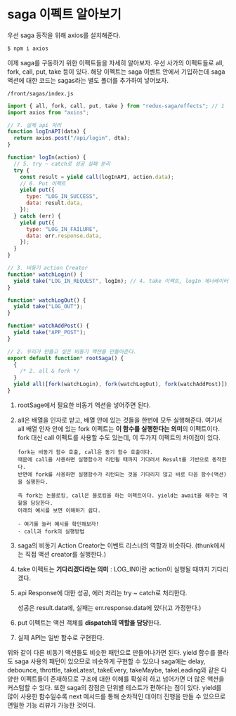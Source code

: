 ﻿# saga 이펙트 알아보기

우선 saga 동작을 위해 axios를 설치해준다.

```bash
$ npm i axios
```

이제 saga를 구동하기 위한 이펙트들을 자세히 알아보자. 우선 사가의 이펙트들로 all, fork, call, put, take 등이 있다. 해당 이펙트는 saga 이벤트 안에서 기입하는데 saga 액션에 대한 코드는 sagas라는 별도 폴더를 추가하여 넣어보자.

`/front/sagas/index.js`

```jsx
import { all, fork, call, put, take } from "redux-saga/effects"; // 1
import axios from "axios";

// 7. 실제 api 처리
function logInAPI(data) {
  return axios.post("/api/login", dta);
}

function* logIn(action) {
  // 5. try ~ catch로 성공 실패 분리
  try {
    const result = yield call(logInAPI, action.data);
    // 6. Put 이펙트
    yield put({
      type: "LOG_IN_SUCCESS",
      data: result.data,
    });
  } catch (err) {
    yield put({
      type: "LOG_IN_FAILURE",
      data: err.response.data,
    });
  }
}

// 3. 비동기 action Creator
function* watchLogin() {
  yield take("LOG_IN_REQUEST", logIn); // 4. take 이펙트, logIn 제너레이터 실행
}

function* watchLogOut() {
  yield take("LOG_OUT");
}

function* watchAddPost() {
  yield take("APP_POST");
}

// 2. 우리가 만들고 싶은 비동기 액션을 만들어준다.
export default function* rootSaga() {
  {
    /* 2. all & fork */
  }
  yield all([fork(watchLogin), fork(watchLogOut), fork(watchAddPost)]);
}
```

1.  rootSage에서 필요한 비동기 액션을 넣어주면 된다.
2.  all은 배열을 인자로 받고, 배열 안에 있는 것들을 한번에 모두 실행해준다.
    여기서 all 배열 인자 안에 있는 fork 이펙트는 **이 함수를 실행한다는 의미**의 이펙트이다.
    fork 대신 call 이펙트를 사용할 수도 있는데, 이 두가지 이펙트의 차이점이 있다.

        fork는 비동기 함수 호출, call은 동기 함수 호출이다.
        때문에 call을 사용하면 실행함수가 리턴될 때까지 기다려서 Result를 기반으로 동작한다.
        반면에 fork를 사용하면 실행함수가 리턴되는 것을 기다리지 않고 바로 다음 함수(액션)을 실행한다.

        즉 fork는 논블로킹, call은 블로킹을 하는 이펙트이다. yield는 await을 해주는 역할을 담당한다.
        아래의 예시를 보면 이해하기 쉽다.

        - 여기를 눌러 예시를 확인해보자!
        - call과 fork의 실행방법

3.  saga의 비동기 Action Creator는 이벤트 리스너의 역할과 비슷하다.
    (thunk에서는 직접 액션 creator를 실행한다.)
4.  take 이펙트는 **기다리겠다라는 의미** : LOG_IN이란 action이 실행될 때까지 기다리겠다.
5.  api Response에 대한 성공, 에러 처리는 try ~ catch로 처리한다.

    성공은 result.data에, 실패는 err.response.data에 있다(고 가정한다.)

6.  put 이펙트는 액션 객체를 **dispatch의 역할을 담당**한다.
7.  실제 API는 일반 함수로 구현한다.

위와 같이 다른 비동기 액션들도 비슷한 패턴으로 만들어나가면 된다. yield 함수를 몰라도 saga 사용의 패턴이 있으므로 비슷하게 구현할 수 있으나 saga에는 delay, debounce, throttle, takeLatest, takeEvery, takeMaybe, takeLeading와 같은 다양한 이펙트들이 존재하므로 구조에 대한 이해를 확실히 하고 넘어가면 더 많은 액션을 커스텀할 수 있다. 또한 saga의 장점은 단위별 테스트가 편하다는 점이 있다. yield를 많이 사용한 함수일수록 next 메서드를 통해 순차적인 데이터 진행을 만들 수 있으므로 면밀한 기능 리뷰가 가능한 것이다.

